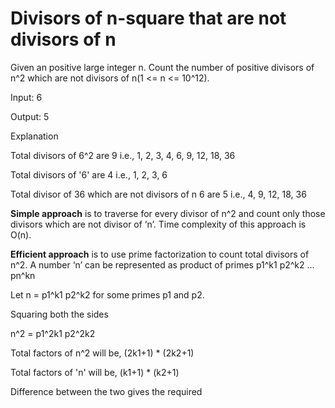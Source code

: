 # Divisors of n-square that are not divisors of n

Given an positive large integer n. Count the number of positive divisors of n^2 which are not divisors of n(1 <= n <= 10^12).

Input: 6
 
Output: 5
 
Explanation

Total divisors of 6^2 are 9 i.e., 1, 2, 3, 4, 6, 9, 12, 18, 36
 
Total divisors of '6' are 4 i.e., 1, 2, 3, 6
 
Total divisor of 36 which are not divisors of n 6 are 5 i.e., 4, 9, 12, 18, 36


**Simple approach** is to traverse for every divisor of n^2 and count only those divisors which are not divisor of ‘n’.
Time complexity of this approach is O(n).

**Efficient approach** is to use prime factorization to count total divisors of n^2. A number ‘n’ can be represented 
as product of primes p1^k1 p2^k2 ... pn^kn


Let n = p1^k1 p2^k2 for some primes p1 and p2.
 
Squaring both the sides

n^2 = p1^2k1 p2^2k2

Total factors of n^2 will be, (2k1+1) * (2k2+1)

Total factors of 'n' will be, (k1+1) * (k2+1) 

Difference between the two gives the required


